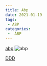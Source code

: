 ```yaml
---
title: Abp
date: 2021-01-19
tags:
 - ABP
categories:
 -  ABP
---
```



[abp](https://abp.io)
![abp](/images/abp/abp.png)

[DDD](./ddd.md)